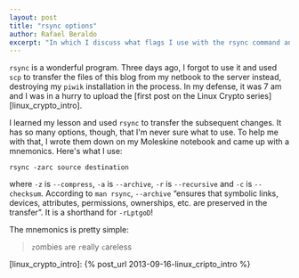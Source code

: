 ```yaml
---
layout: post
title: "rsync options"
author: Rafael Beraldo
excerpt: "In which I discuss what flags I use with the rsync command and a small mnemonics to help me remember them."
---
```


`rsync` is a wonderful program. Three days ago, I forgot to use it and used
`scp` to transfer the files of this blog from my netbook to the server instead,
destroying my `piwik` installation in the process. In my defense, it was 7 am
and I was in a hurry to upload the [first post on the Linux Crypto
series][linux_crypto_intro].

I learned my lesson and used `rsync` to transfer the subsequent changes. It has
so many options, though, that I'm never sure what to use. To help me with that,
I wrote them down on my Moleskine notebook and came up with a mnemonics.
Here's what I use:

    rsync -zarc source destination

where `-z` is `--compress`, `-a` is `--archive`, `-r` is `--recursive` and `-c`
is `--checksum`. According to `man rsync`, `--archive` “ensures that symbolic
links, devices, attributes, permissions, ownerships, etc. are preserved in the
transfer”. It is a shorthand for `-rLptgoD`!

The mnemonics is pretty simple:

> `z`ombies `a`re `r`eally `c`areless

[linux_crypto_intro]: {% post_url 2013-09-16-linux_cripto_intro %}
